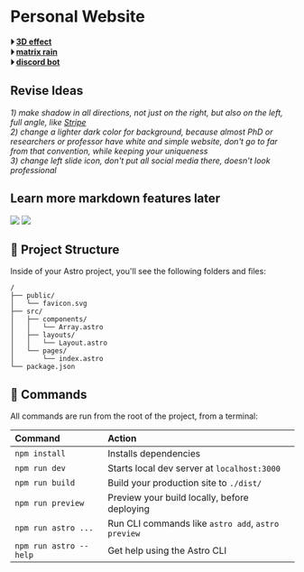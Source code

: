 # Personal Website
**&#x23f5; [3D effect](https://www.youtube.com/watch?v=wxvSHOrBHbw)** <br>
**&#x23f5; [matrix rain](https://www.youtube.com/watch?v=f5ZswIE_SgY)** <br>
**&#x23f5; [discord bot](https://www.youtube.com/watch?v=Qc9uPgGmQ7I)** <br>

## Revise Ideas 
*1) make shadow in all directions, not just on the right, but also on the left, full angle, like [Stripe](https://stripe.com/)* <br>
*2) change a lighter dark color for background, because almost PhD or researchers or professor have white and simple website, don't go to far from that convention, while keeping your uniqueness* <br>
*3) change left slide icon, don't put all social media there, doesn't look professional*


## Learn more markdown features later
[![](https://developer.stackblitz.com/img/open_in_stackblitz.svg)](https://stackblitz.com/github/withastro/astro/tree/latest/examples/basics)
[![](https://assets.codesandbox.io/github/button-edit-lime.svg)](https://codesandbox.io/s/github/withastro/astro/tree/latest/examples/basics)



## 🚀 Project Structure

Inside of your Astro project, you'll see the following folders and files:

```
/
├── public/
│   └── favicon.svg
├── src/
│   ├── components/
│   │   └── Array.astro
│   ├── layouts/
│   │   └── Layout.astro
│   └── pages/
│       └── index.astro
└── package.json
```


## 🧞 Commands

All commands are run from the root of the project, from a terminal:

| Command                | Action                                             |
| :--------------------- | :------------------------------------------------- |
| `npm install`          | Installs dependencies                              |
| `npm run dev`          | Starts local dev server at `localhost:3000`        |
| `npm run build`        | Build your production site to `./dist/`            |
| `npm run preview`      | Preview your build locally, before deploying       |
| `npm run astro ...`    | Run CLI commands like `astro add`, `astro preview` |
| `npm run astro --help` | Get help using the Astro CLI                       |


